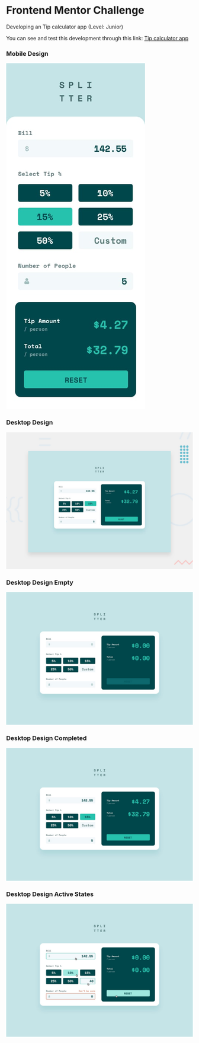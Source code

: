 # Frontend Mentor Challenge

Developing an Tip calculator app (Level: Junior)

You can see and test this development through this link: [Tip calculator app](https://heibertoca97.github.io/demo-tip-calculator/)

### Mobile Design

![Mobile design](assets/design/mobile-design.jpg)

### Desktop Design

![Desktop design](assets/design/desktop-preview.jpg)

### Desktop Design Empty

![Desktop design](assets/design/desktop-design-empty.jpg)

### Desktop Design Completed

![Desktop design](assets/design/desktop-design-completed.jpg)

### Desktop Design Active States

![Desktop design](assets/design/active-states.jpg)

